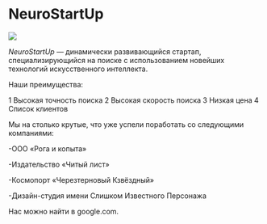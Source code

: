 # NeuroStartUp

![](https://netology-code.github.io/git-homeworks/introduction/assets/logo.png)

*NeuroStartUp* — динамически развивающийся стартап, специализирующийся на поиске с использованием новейших технологий искусственного интеллекта.


Наши преимущества:

1 Высокая точность поиска
2 Высокая скорость поиска
3 Низкая цена
4 Список клиентов


Мы на столько крутые, что уже успели поработать со следующими компаниями:

-ООО «Рога и копыта»

-Издательство «Читый лист»

-Космопорт «Черезтерновый Кзвёздный»

-Дизайн-студия имени Слишком Известного Персонажа

Нас можно найти в google.com.